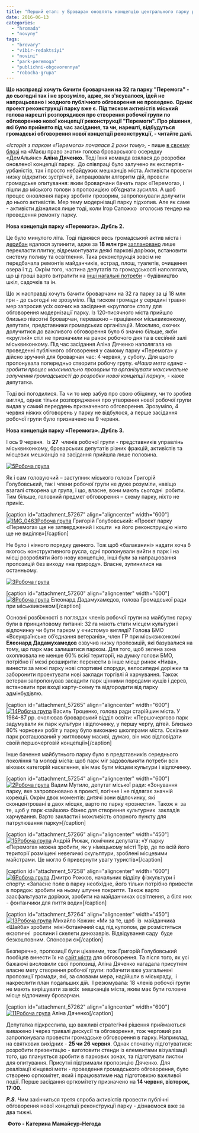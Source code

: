 ```yaml
---
title: "Перший етап: у Броварах оновлять концепцію центрального парку разом із громадою"
date: 2016-06-13
categories: 
  - "hromada"
  - "novyny"
tags: 
  - "brovary"
  - "vibir-redaktsiyi"
  - "novini"
  - "park-peremoga"
  - "publichni-obgovorennya"
  - "robocha-grupa"
---
```


**Що насправді хочуть бачити броварчани на 32 га парку "Перемога" - до сьогодні так і не зрозуміло, адже, як з'ясувалося, ідей не напрацьовано і жодного публічного обговорення не проведено. Однак проект реконструкції парку вже є. Під тиском активістів міський голова нарешті розпорядився про створення робочої групи по обговоренню нової концепції реконструкції "Перемоги". Про рішення, які було прийнято під час засідання, та чи, нарешті, відбудуться громадські обговорення нової концепції реконструкції, - читайте далі.**

_«Історія з парком «Перемога» почалася 2 роки тому»,_ - пише [в своєму блозі](https://mpz.brovary.org/park-yak-rubikon-abo-chyya-peremoga-mera-chy-gromady) на «Маєш право знати» голова броварського осередку «ДемАльянс» **Аліна Дяченко.** Тоді їхня команда взялася до розробки оновленої концепції парку.  До співпраці було залучено як експертів-урбаністів, так і просто небайдужих мешканців міста. Активісти провели низку відкритих зустрічей, випрацювали алгоритм дій, провели громадське опитування: яким броварчани бачать парк «Перемога», і пішли до міського голови з пропозицією об’єднати зусилля. А щоб процес оновлення парку зробити прозорим, запропонували долучити  до нього активістів. Мер тему модернізації парку підхопив. Але як саме - активісти дізналися лише тоді, коли Ігор Сапожко  оголосив тендер на проведення ремонту парку.

**Нова концепція парку «Перемога». Дубль 2.**

Це було минулого літа. Тоді піднявся весь громадський актив міста і [дерибан](https://mpz.brovary.org/obureni-brovarchany-zirvaly-torgy-shhodo-18-miljoniv-gryven-na-kapremont-parku-peremoga) вдалося зупинити, адже за **18 млн грн** [заплановано](https://mpz.brovary.org/shho-hochut-zrobyty-z-parkom-peremoga-oprylyudneno-plan-rekonstruktsiyi-2) лише перекласти плитку, відремонтувати деякі паркові доріжки, встановити систему поливу та освітлення. Така реконструкція зовсім не передбачала ремонтів майданчиків, естрад, площ, туалетів, очищення озера і т.д. Окрім того, частина депутатів та громадськості наполягала, що ці гроші варто витратити на [інші нагальні потреби](https://mpz.brovary.org/chy-nadavaty-8-miljoniv-na-park-peremoga-vyrishyt-komitet-vru-z-pytan-byudzhetu) - будівництво  шкіл, садочків та ін.

Що ж насправді хочуть бачити броварчани на 32 га парку за ці 18 млн грн - до сьогодні не зрозуміло. Під тиском громади у середині травня мер запросив усіх охочих на засідання «круглого» столу для обговорення модернізації парку. Із 120-тисячного міста прийшло близько півсотні броварчан, переважно – працівники міськвиконкому, депутати, представники громадських організацій. Можливо, охочих долучитися до важливого обговорення було б значно більше, якби «круглий» стіл не призначили на ранок робочого дня та в сесійній залі міськвиконкому. Під час засідання Аліна Дяченко наполягала на проведенні публічного обговорення у самому парку «Перемога» у дійсно зручний для броварчан час: 4 червня, у суботу. Для цього пропонувала попередньо створити робочу групу. _«Наша мета єдина - зробити процес максимально прозорим та організувати максимальне залучення громадськості до розробки нової концепції парку»,_ - каже депутатка.

Тоді всі погодилися. Та чи то мер забув про свою обіцянку, чи то зробив вигляд, однак тільки розпорядження про утворення нової робочої групи видав у самий переддень призначеного обговорення. Зрозуміло, 4 червня ніяких обговорень у парку не відбулося, а перше засідання робочої групи було призначено на 9 червня.

**Нова концепція парку «Перемога». Дубль 3.**

І ось 9 червня.  Із **27**  членів робочої групи - представників управлінь міськвиконкому, броварських депутатів різних фракцій, активістів та місцевих мешканців на засідання прийшла лише половина.

[![5Робоча група](https://mpz.brovary.org/wp-content/uploads/2016/06/5-4.jpg)](https://mpz.brovary.org/wp-content/uploads/2016/06/5-4.jpg)

Як і сам головуючий – заступник міського голови Григорій Голубовський, так і члени робочої групи не дуже розуміли, навіщо взагалі створена ця група, і що, власне, вони мають сьогодні  робити. Тим більше, головний предмет обговорення – схему парку, ніхто не приніс.

\[caption id="attachment\_57267" align="aligncenter" width="600"\][![IMG_0463Робоча група](https://mpz.brovary.org/wp-content/uploads/2016/06/IMG_0463.jpg)](https://mpz.brovary.org/wp-content/uploads/2016/06/IMG_0463.jpg) Григорій Голубовський: «Проект парку «Перемога» ще не затверджений і кошти  на його реконструкцію ніхто ще не виділяв»\[/caption\]

Не було і ніякого порядку денного. Тож щоб «балаканині» надати хоча б якогось конструктивного русла, одні пропонували вийти в парк і на місці розробляти його нову концепцію, інші були за напрацювання пропозицій без виходу «на природу». Власне, зупинилися на останньому.

[![3Робоча група](https://mpz.brovary.org/wp-content/uploads/2016/06/3-4.jpg)](https://mpz.brovary.org/wp-content/uploads/2016/06/3-4.jpg)

\[caption id="attachment\_57260" align="aligncenter" width="600"\][![8Робоча група](https://mpz.brovary.org/wp-content/uploads/2016/06/8-4.jpg)](https://mpz.brovary.org/wp-content/uploads/2016/06/8-4.jpg) Елеонард Дадамухамедов, голова Громадської ради при міськвиконкомі\[/caption\]

Основні розбіжності в поглядах членів робочої групи на майбутнє парку були в принциповому питанні: 32 га мають стати місцем культури і відпочинку чи бути парком у «чистому» вигляді? Голова БМО «Всеукраїнське об’єднання ветеранів», член ГР при міськвиконкомі **Елеонард Дадамухамедов** озвучив низку пропозицій, які базувалися на тому, що парк має залишатися парком. Для того, щоб зелена зона охоплювала не менше 60% всієї території, на думку голови БМО, потрібно її межі розширити: перенести в інше місце ринок «Нива», винести за межі парку нові спортивні споруди, велосипедні доріжки та заборонити проектувати нові заклади торгівлі й харчування. Також ветеран запропонував засадити парк цінними породами кущів і дерев, встановити при вході карту-схему та відгородити від парку адмінбудівлю.

\[caption id="attachment\_57265" align="aligncenter" width="600"\][![14Робоча група](https://mpz.brovary.org/wp-content/uploads/2016/06/14-3.jpg)](https://mpz.brovary.org/wp-content/uploads/2016/06/14-3.jpg) Василь Троценко, голова ради старійшин міста. У 1984-87 рр. очолював броварський відділ освіти: «Першочергово парк задумували як парк культури і відпочинку, у першу чергу, дітей. Близько 80% чорнових робіт у парку було виконано школярами міста. Оскільки парк розташований у житловому масиві, думаю, він має відповідати своїй першочерговій концепції»\[/caption\]

Інше бачення майбутнього парку було в представників середнього покоління та молоді міста: щоб парк міг задовольняти потреби всіх вікових категорій населення, він має бути місцем культури і відпочинку.

\[caption id="attachment\_57254" align="aligncenter" width="600"\][![2Робоча група](https://mpz.brovary.org/wp-content/uploads/2016/06/2-4.jpg)](https://mpz.brovary.org/wp-content/uploads/2016/06/2-4.jpg) Вадим Мутило, депутат міської ради: «Зонування парку, яке запропоновано в проекті, логічне і не підлягає значній корекції. Окрім двох моментів: дитячі зони відпочинку, які сконцентровані в двох місцях, варто по парку «рознести». Також я  за те, щоб у парк «зайшов» бізнес для створення культурних  закладів харчування. Варто закласти і можливість опорного пункту для патрулювання парку»\[/caption\]

\[caption id="attachment\_57266" align="aligncenter" width="450"\][![15Робоча група](https://mpz.brovary.org/wp-content/uploads/2016/06/15-3.jpg)](https://mpz.brovary.org/wp-content/uploads/2016/06/15-3.jpg) Андрій Рижак, помічник депутата: «У парку «Перемога» можна зробити, як у німецькому місті Трір, де по всій його території розміщені невеличкі скульптури, зроблені місцевими майстрами. Це могло б привернути увагу туристів»\[/caption\]

\[caption id="attachment\_57258" align="aligncenter" width="600"\][![6Робоча група](https://mpz.brovary.org/wp-content/uploads/2016/06/6-4.jpg)](https://mpz.brovary.org/wp-content/uploads/2016/06/6-4.jpg) Дмитро Рожков, начальник відділу фізкультури і спорту: «Запасне поле в парку необхідне, його тільки потрібно привести в порядок: зробити на ньому штучне покриття. Також варто заасфальтувати доріжки, зробити на майданчиках освітлення, а біля них - фонтанчики для пиття води»\[/caption\]

\[caption id="attachment\_57264" align="aligncenter" width="450"\][![13Робоча група](https://mpz.brovary.org/wp-content/uploads/2016/06/13-3.jpg)](https://mpz.brovary.org/wp-content/uploads/2016/06/13-3.jpg) Михайло Кожин: «Ми за те, щоб  із  майданчика «Шайба» зробити  міні-ботанічний сад під куполом, де розмістяться екзотичні  рослини і скелети динозаврів. Відвідування саду  буде безкоштовним. Спонсори є»\[/caption\]

Безперечно, пропозиції були цікавими, тож Григорій Голубовський пообіцяв винести їх на [сайт міста](http://brovary.kiev.ua/) для обговорення. Та після того, як усі бажаючі висловили свої пропозиці, Аліна Дяченко нагадала присутнім власне мету створення робочої групи: побачити вже узагальнені пропозиції громади, які, за словами мера, надійшли в міськраду,  і накреслити план подальших дій.  І резюмувала: 18 членів робочої групи не мають вирішувати за всіх  мешканців міста, яким має бути головне місце відпочинку броварчан.

\[caption id="attachment\_57262" align="aligncenter" width="600"\][![11Робоча група](https://mpz.brovary.org/wp-content/uploads/2016/06/11-4.jpg)](https://mpz.brovary.org/wp-content/uploads/2016/06/11-4.jpg) Аліна Дяченко\[/caption\]

Депутатка підкреслила, що важливі стратегічні рішення приймаються виважено і через тривалі дискусії та обговорення, тож черговий раз запропонувала провести громадське обговорення в парку. Наприклад, на святкових вихідних - **25 чи 26 червня**. Однак спочатку підготуватися: розробити презентацію - виготовити стенди із елементами візуалізації того, що планується зробити в паркових зонах, та підготувати листки для опитування. Присутні підтримали пропозицію Дяченко. Для реалізації кінцевої мети - проведення громадського обговорення, було створено оргкомітет, який і працюватиме над підготовкою важливої події. Перше засідання оргкомітету призначено на **14 червня, вівторок, 17:00.**

**_P.S._** Чим закінчиться третя спроба активістів провести публічні обговорення нової концепції реконструкції парку - дізнаємося вже за два тижні.

 **Фото - Катерина Мамайсур-Негода**
